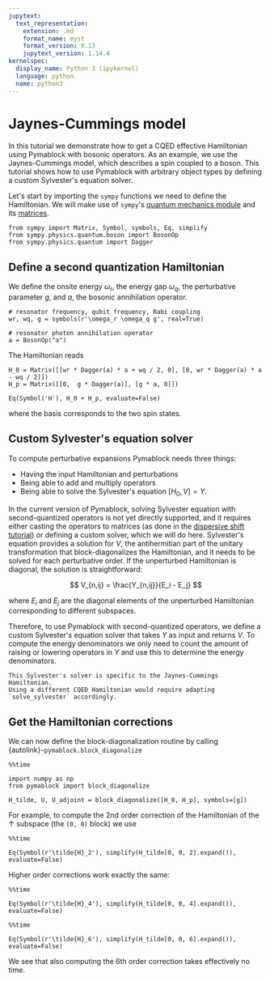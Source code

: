 ```yaml
---
jupytext:
  text_representation:
    extension: .md
    format_name: myst
    format_version: 0.13
    jupytext_version: 1.14.4
kernelspec:
  display_name: Python 3 (ipykernel)
  language: python
  name: python3
---
```


# Jaynes-Cummings model

In this tutorial we demonstrate how to get a CQED effective Hamiltonian using Pymablock with bosonic operators.
As an example, we use the Jaynes-Cummings model, which describes a spin coupled to a boson.
This tutorial shows how to use Pymablock with arbitrary object types by defining a custom Sylvester's equation solver.

Let's start by importing the `sympy` functions we need to define the Hamiltonian.
We will make use of `sympy`'s [quantum mechanics module](https://docs.sympy.org/latest/modules/physics/quantum/index.html)
and its [matrices](https://docs.sympy.org/latest/tutorials/intro-tutorial/matrices.html).

```{code-cell} ipython3
from sympy import Matrix, Symbol, symbols, Eq, simplify
from sympy.physics.quantum.boson import BosonOp
from sympy.physics.quantum import Dagger
```

## Define a second quantization Hamiltonian

We define the onsite energy $\omega_r$, the energy gap $\omega_q$, the perturbative parameter $g$, and $a$, the bosonic annihilation operator.

```{code-cell} ipython3
# resonator frequency, qubit frequency, Rabi coupling
wr, wq, g = symbols(r'\omega_r \omega_q g', real=True)

# resonator photon annihilation operator
a = BosonOp("a")
```

The Hamiltonian reads

```{code-cell} ipython3
H_0 = Matrix([[wr * Dagger(a) * a + wq / 2, 0], [0, wr * Dagger(a) * a - wq / 2]])
H_p = Matrix([[0,  g * Dagger(a)], [g * a, 0]])

Eq(Symbol('H'), H_0 + H_p, evaluate=False)
```

where the basis corresponds to the two spin states.

## Custom Sylvester's equation solver

To compute perturbative expansions Pymablock needs three things:

- Having the input Hamiltonian and perturbations
- Being able to add and multiply operators
- Being able to solve the Sylvester's equation $[H_0, V] = Y$.

In the current version of Pymablock, solving Sylvester equation with second-quantized operators is not yet directly supported, and it requires either casting the operators to matrices (as done in the [dispersive shift tutorial](dispersive_shift.md)) or defining a custom solver, which we will do here.
Sylvester's equation provides a solution for $V$, the antihermitian part of the unitary transformation that block-diagonalizes the Hamiltonian, and it needs to be solved for each perturbative order.
If the unperturbed Hamiltonian is diagonal, the solution is straightforward:

$$
V_{n,ij} = \frac{Y_{n,ij}}{E_i - E_j}
$$

where $E_i$ and $E_j$ are the diagonal elements of the unperturbed Hamiltonian corresponding to different subspaces.

Therefore, to use Pymablock with second-quantized operators, we define a custom Sylvester's equation solver that takes $Y$ as input and returns $V$.
To compute the energy denominators we only need to count the amount of raising or lowering operators in $Y$ and use this to determine the energy denominators.


```{important}
This Sylvester's solver is specific to the Jaynes-Cummings Hamiltonian.
Using a different CQED Hamiltonian would require adapting
`solve_sylvester` accordingly.
```

## Get the Hamiltonian corrections

We can now define the block-diagonalization routine by calling {autolink}`~pymablock.block_diagonalize`

```{code-cell} ipython3
%%time

import numpy as np
from pymablock import block_diagonalize

H_tilde, U, U_adjoint = block_diagonalize([H_0, H_p], symbols=[g])
```

For example, to compute the 2nd order correction of the Hamiltonian of the $\uparrow$ subspace (the `(0, 0)` block) we use

```{code-cell} ipython3
%%time

Eq(Symbol(r'\tilde{H}_2'), simplify(H_tilde[0, 0, 2].expand()), evaluate=False)
```

Higher order corrections work exactly the same:

```{code-cell} ipython3
%%time

Eq(Symbol(r'\tilde{H}_4'), simplify(H_tilde[0, 0, 4].expand()), evaluate=False)
```

```{code-cell} ipython3
%%time

Eq(Symbol(r'\tilde{H}_6'), simplify(H_tilde[0, 0, 6].expand()), evaluate=False)
```

We see that also computing the 6th order correction takes effectively no time.
